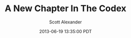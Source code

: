 ---
layout: podcast
title: "A New Chapter In The Codex"
author: Scott Alexander
description: https://slatestarcodex.com/2013/06/19/a-new-chapter-in-the-codex/
date: 2013-06-19 13:35:00 PDT
length: 399758
duration: 100
guid: a-new-chapter-in-the-codex
---